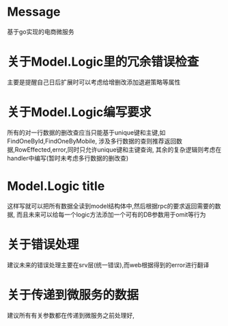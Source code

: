 # Message 
基于go实现的电商微服务

# 关于Model.Logic里的冗余错误检查
主要是提醒自己日后扩展时可以考虑给增删改添加退避策略等属性

# 关于Model.Logic编写要求
所有的对一行数据的删改查应当只能基于unique键和主键,如FindOneById,FindOneByMobile,
涉及多行数据的查则推荐返回数据,RowEffected,error,同时只允许unique键和主键查询,
其余的复杂逻辑则考虑在handler中编写(暂时未考虑多行数据的删改查)

# Model.Logic title
这样写就可以把所有数据全读到model结构体中,然后根据rpc的要求返回需要的数据,
而且未来可以给每一个logic方法添加一个可有的DB参数用于omit等行为

# 关于错误处理
建议未来的错误处理主要在srv层(统一错误),而web根据得到的error进行翻译

# 关于传递到微服务的数据
建议所有有关参数都在传递到微服务之前处理好,